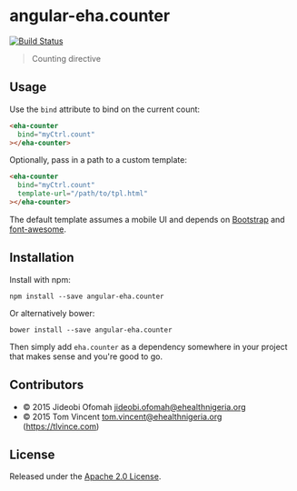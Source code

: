 # angular-eha.counter

[![Build Status][travis-image]][travis-url]

> Counting directive

[travis-image]: https://img.shields.io/travis/eHealthAfrica/angular-eha.counter.svg
[travis-url]: https://travis-ci.org/eHealthAfrica/angular-eha.counter

## Usage

Use the `bind` attribute to bind on the current count:

```html
<eha-counter
  bind="myCtrl.count"
></eha-counter>
```

Optionally, pass in a path to a custom template:

```html
<eha-counter
  bind="myCtrl.count"
  template-url="/path/to/tpl.html"
></eha-counter>
```

The default template assumes a mobile UI and depends on [Bootstrap][] and
[font-awesome][].

[bootstrap]: http://getbootstrap.com
[font-awesome]: http://fontawesome.io

## Installation

Install with npm:

    npm install --save angular-eha.counter

Or alternatively bower:

    bower install --save angular-eha.counter

Then simply add `eha.counter` as a dependency somewhere in your project
that makes sense and you're good to go.

## Contributors

* © 2015 Jideobi Ofomah <jideobi.ofomah@ehealthnigeria.org>
* © 2015 Tom Vincent <tom.vincent@ehealthnigeria.org> (https://tlvince.com)

## License

Released under the [Apache 2.0 License][license].

[license]: http://www.apache.org/licenses/LICENSE-2.0.html
